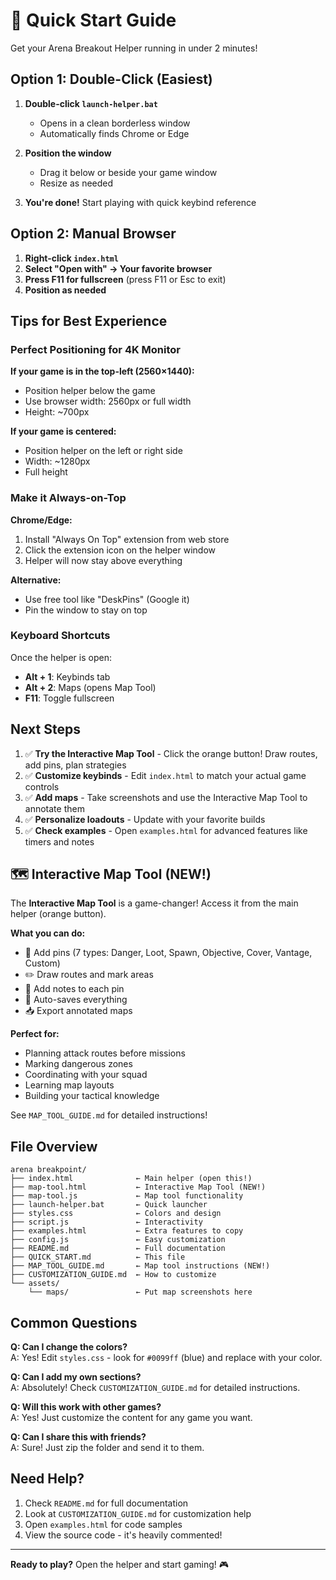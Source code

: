 # 🚀 Quick Start Guide

Get your Arena Breakout Helper running in under 2 minutes!

## Option 1: Double-Click (Easiest)

1. **Double-click `launch-helper.bat`**
   - Opens in a clean borderless window
   - Automatically finds Chrome or Edge
   
2. **Position the window**
   - Drag it below or beside your game window
   - Resize as needed

3. **You're done!** Start playing with quick keybind reference

## Option 2: Manual Browser

1. **Right-click `index.html`**
2. **Select "Open with" → Your favorite browser**
3. **Press F11 for fullscreen** (press F11 or Esc to exit)
4. **Position as needed**

## Tips for Best Experience

### Perfect Positioning for 4K Monitor

**If your game is in the top-left (2560×1440):**
- Position helper below the game
- Use browser width: 2560px or full width
- Height: ~700px

**If your game is centered:**
- Position helper on the left or right side
- Width: ~1280px
- Full height

### Make it Always-on-Top

**Chrome/Edge:**
1. Install "Always On Top" extension from web store
2. Click the extension icon on the helper window
3. Helper will now stay above everything

**Alternative:**
- Use free tool like "DeskPins" (Google it)
- Pin the window to stay on top

### Keyboard Shortcuts

Once the helper is open:
- **Alt + 1**: Keybinds tab
- **Alt + 2**: Maps (opens Map Tool)
- **F11**: Toggle fullscreen

## Next Steps

1. ✅ **Try the Interactive Map Tool** - Click the orange button! Draw routes, add pins, plan strategies
2. ✅ **Customize keybinds** - Edit `index.html` to match your actual game controls
3. ✅ **Add maps** - Take screenshots and use the Interactive Map Tool to annotate them
4. ✅ **Personalize loadouts** - Update with your favorite builds
5. ✅ **Check examples** - Open `examples.html` for advanced features like timers and notes

## 🗺️ Interactive Map Tool (NEW!)

The **Interactive Map Tool** is a game-changer! Access it from the main helper (orange button).

**What you can do:**
- 📍 Add pins (7 types: Danger, Loot, Spawn, Objective, Cover, Vantage, Custom)
- ✏️ Draw routes and mark areas
- 📝 Add notes to each pin
- 💾 Auto-saves everything
- 📥 Export annotated maps

**Perfect for:**
- Planning attack routes before missions
- Marking dangerous zones
- Coordinating with your squad
- Learning map layouts
- Building your tactical knowledge

See `MAP_TOOL_GUIDE.md` for detailed instructions!

## File Overview

```
arena breakpoint/
├── index.html              ← Main helper (open this!)
├── map-tool.html           ← Interactive Map Tool (NEW!)
├── map-tool.js             ← Map tool functionality
├── launch-helper.bat       ← Quick launcher
├── styles.css              ← Colors and design
├── script.js               ← Interactivity
├── examples.html           ← Extra features to copy
├── config.js               ← Easy customization
├── README.md               ← Full documentation
├── QUICK_START.md          ← This file
├── MAP_TOOL_GUIDE.md       ← Map tool instructions (NEW!)
├── CUSTOMIZATION_GUIDE.md  ← How to customize
└── assets/
    └── maps/               ← Put map screenshots here
```

## Common Questions

**Q: Can I change the colors?**  
A: Yes! Edit `styles.css` - look for `#0099ff` (blue) and replace with your color.

**Q: Can I add my own sections?**  
A: Absolutely! Check `CUSTOMIZATION_GUIDE.md` for detailed instructions.

**Q: Will this work with other games?**  
A: Yes! Just customize the content for any game you want.

**Q: Can I share this with friends?**  
A: Sure! Just zip the folder and send it to them.

## Need Help?

1. Check `README.md` for full documentation
2. Look at `CUSTOMIZATION_GUIDE.md` for customization help
3. Open `examples.html` for code samples
4. View the source code - it's heavily commented!

---

**Ready to play?** Open the helper and start gaming! 🎮

